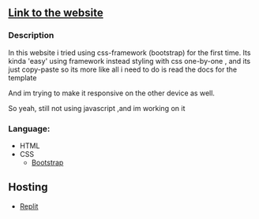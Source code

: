 ## <a href="https://pinje-web-2.petani0.repl.co">Link to the website</a>


### Description

In this website i tried using css-framework (bootstrap) for the first time. Its kinda 'easy' using framework instead styling with css one-by-one , and its just copy-paste
so its more like all i need to do is read the docs for the template

And im trying to make it responsive on the other device as well. 

So yeah, still not using javascript ,and im working on it


### Language:

* HTML
* CSS
  - <a href="https://getbootstrap.com/docs/5.2/getting-started/introduction/">Bootstrap</a>

## Hosting

* <a href="https://replit.com/~">Replit</a>
